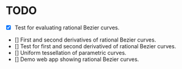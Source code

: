 # TODO

- [x] Test for evaluating rational Bezier curves.
- [] First and second derivatives of rational Bezier curves.
- [] Test for first and second derivatived of rational Bezier curves.
- [] Uniform tessellation of parametric curves.
- [] Demo web app showing rational Bezier curves.
